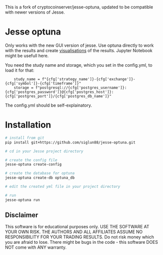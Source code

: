 This is a fork of cryptocoinserver/jesse-optuna, updated to be compatible with newer versions of Jesse.

# Jesse optuna

Only works with the new GUI version of jesse.
Use optuna directly to work with the results and create [visualisations](https://optuna.readthedocs.io/en/stable/tutorial/10_key_features/005_visualization.html) of the results. Jupyter Notebook might be usefull here.

You need the study name and storage, which you set in the config.yml, to load it for that:

```
    study_name = f"{cfg['strategy_name']}-{cfg['exchange']}-{cfg['symbol']}-{cfg['timeframe']}"
    storage = f"postgresql://{cfg['postgres_username']}:{cfg['postgres_password']}@{cfg['postgres_host']}:{cfg['postgres_port']}/{cfg['postgres_db_name']}"
```

The config.yml should be self-explainatory.

# Installation

```sh
# install from git
pip install git+https://github.com/siglun88/jesse-optuna.git

# cd in your Jesse project directory

# create the config file
jesse-optuna create-config

# create the database for optuna 
jesse-optuna create-db optuna_db

# edit the created yml file in your project directory 

# run
jesse-optuna run

```


## Disclaimer
This software is for educational purposes only. USE THE SOFTWARE AT YOUR OWN RISK. THE AUTHORS AND ALL AFFILIATES ASSUME NO RESPONSIBILITY FOR YOUR TRADING RESULTS. Do not risk money which you are afraid to lose. There might be bugs in the code - this software DOES NOT come with ANY warranty.
